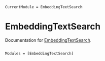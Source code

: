 ```@meta
CurrentModule = EmbeddingTextSearch
```

# EmbeddingTextSearch

Documentation for [EmbeddingTextSearch](https://github.com/robertfeldt/EmbeddingTextSearch.jl).

```@index
```

```@autodocs
Modules = [EmbeddingTextSearch]
```

